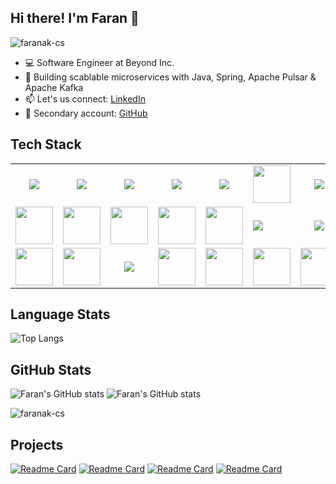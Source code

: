 ## Hi there! I'm Faran 👋
<p align="left"> <img src="https://komarev.com/ghpvc/?username=faranak-cs" alt="faranak-cs" /> </p>

- 💻 Software Engineer at Beyond Inc.
- 🚀 Building scablable microservices with Java, Spring, Apache Pulsar & Apache Kafka
- 📫 Let's us connect: [LinkedIn](https://www.linkedin.com/in/faranahmadk)
- 🔖 Secondary account: [GitHub](https://github.com/farankhanatu)
## Tech Stack
<table width="100">
<tr>
    <td align='center' width="190">
        <img src="https://upload.wikimedia.org/wikipedia/commons/4/44/Spring_Framework_Logo_2018.svg">
    </td>
    <td align='center' width="190">
        <img src="https://www.vectorlogo.zone/logos/nodejs/nodejs-ar21.svg">
    </td>
   <td align='center' width="190">
        <img src="https://upload.wikimedia.org/wikipedia/commons/6/64/Expressjs.png">
    </td>
    <td align='center' width="190">
        <img src="https://www.vectorlogo.zone/logos/reactjs/reactjs-ar21.svg">
    </td>
    <td align='center' width="190">
        <img src="https://upload.wikimedia.org/wikipedia/commons/e/ee/Redis_logo.svg">
    </td>
    <td align='center' width="190">
        <img src="https://upload.wikimedia.org/wikipedia/commons/2/29/Postgresql_elephant.svg" height="60">
    </td>
    <td align='center' width="190">
        <img src="https://download.logo.wine/logo/MySQL/MySQL-Logo.wine.png">
    </td>
</tr>
<tr>
    <td align='center'>
        <img src="https://github.com/faranak-cs/faranak-cs/assets/73027299/3b91e8aa-80c6-4cd7-9696-69411430b183" height="60">
    </td>
    <td align='center'>
        <img src="https://upload.wikimedia.org/wikipedia/commons/3/39/Kubernetes_logo_without_workmark.svg" height="60">
    </td>
    <td align='center'>
        <img src="https://upload.wikimedia.org/wikipedia/commons/9/93/Amazon_Web_Services_Logo.svg" height="60">
    </td>
     <td align='center'>
        <img src="https://upload.wikimedia.org/wikipedia/commons/5/51/Google_Cloud_logo.svg" height="60">
    </td>
    <td align='center'>
        <img src="https://upload.wikimedia.org/wikipedia/commons/0/04/Terraform_Logo.svg" height="60">
    </td>
    <td align='centre'>
        <img src="https://github.com/user-attachments/assets/4fe7a71c-e19b-46c8-ac49-06d5e202599f">
    </td>
     <td align='center'>
        <img src="https://upload.wikimedia.org/wikipedia/commons/f/f9/Salesforce.com_logo.svg">
    </td>
</tr>
<tr>
    <td align='center'>
        <img src="https://upload.wikimedia.org/wikipedia/commons/0/01/Apache_Kafka_logo.svg" height="60">
    </td>
    <td align='center'>
        <img src="https://upload.wikimedia.org/wikipedia/commons/9/93/Apache-pulsar-logo.svg" height="60">
    </td>
     <td align='center'>
        <img src="https://upload.wikimedia.org/wikipedia/commons/2/2b/New_Relic_logo.png">
    </td>
    <td>
        <img src="https://upload.wikimedia.org/wikipedia/commons/a/a1/Grafana_logo.svg" height="60">
    </td>
    <td align='center'>
        <img src="https://upload.wikimedia.org/wikipedia/commons/e/e9/Jenkins_logo.svg" height="60">
    </td>
    <td align='center'>
        <img src="https://github.com/faranak-cs/faranak-cs/assets/73027299/420d0861-1b04-4bcb-948c-0905815291be" height="60">
    </td>
    <td align='center'>
        <img src="https://upload.wikimedia.org/wikipedia/commons/e/ef/JetBrains_IntelliJ_IDEA_Product_Icon.svg" height="60">
    </td>
</tr>
</table>

## Language Stats
![Top Langs](https://github-readme-stats.vercel.app/api/top-langs/?username=faranak-cs&langs_count=12&layout=compact)
## GitHub Stats
![Faran's GitHub stats](https://github-readme-stats.vercel.app/api?username=faranak-cs&hide=stars&show=reviews,prs_merged&show_icons=true&hide_rank=true)
![Faran's GitHub stats](https://github-readme-stats.vercel.app/api?username=farankhanatu&hide=stars&show=reviews,prs_merged&show_icons=true&hide_rank=true)
<p><img src="https://github-readme-streak-stats.herokuapp.com/?user=faranak-cs" alt="faranak-cs" /></p>

## Projects
[![Readme Card](https://github-readme-stats.vercel.app/api/pin/?username=faranak-cs&repo=rag)](https://github.com/faranak-cs/rag)
[![Readme Card](https://github-readme-stats.vercel.app/api/pin/?username=faranak-cs&repo=spring-rag-app)](https://github.com/faranak-cs/spring-rag-app)
[![Readme Card](https://github-readme-stats.vercel.app/api/pin/?username=faranak-cs&repo=pgvector-playground)](https://github.com/faranak-cs/pgvector-playground)
[![Readme Card](https://github-readme-stats.vercel.app/api/pin/?username=faranak-cs&repo=bq-py-app)](https://github.com/faranak-cs/bq-py-app)
